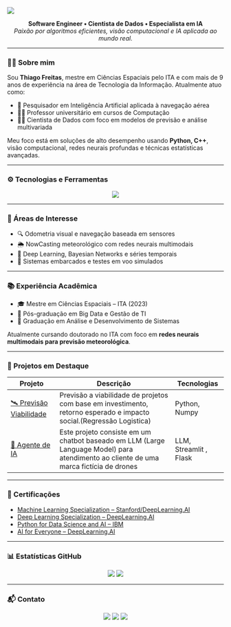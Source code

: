 <!-- Banner com efeito -->
<img src="https://capsule-render.vercel.app/api?type=waving&color=0:0f2027,100:2c5364&height=200&section=header&text=Thiago%20Freitas%20🚀&fontSize=40&fontColor=ffffff&animation=fadeIn"/>

<p align="center">
  <strong>Software Engineer • Cientista de Dados • Especialista em IA</strong><br/>
  <em>Paixão por algoritmos eficientes, visão computacional e IA aplicada ao mundo real.</em>
</p>

---

### 👨‍💻 Sobre mim

Sou **Thiago Freitas**, mestre em Ciências Espaciais pelo ITA e com mais de 9 anos de experiência na área de Tecnologia da Informação. Atualmente atuo como:

- 🧠 Pesquisador em Inteligência Artificial aplicada à navegação aérea
- 👨‍🏫 Professor universitário em cursos de Computação
- 👨‍🔬 Cientista de Dados com foco em modelos de previsão e análise multivariada

Meu foco está em soluções de alto desempenho usando **Python, C++**, visão computacional, redes neurais profundas e técnicas estatísticas avançadas.

---

### ⚙️ Tecnologias e Ferramentas

<p align="center">
  <img src="https://skillicons.dev/icons?i=python,cpp,git,linux,opencv,jupyter,docker,tensorflow,pytorch,vscode" />
</p>

---

### 🔬 Áreas de Interesse

- 🔍 Odometria visual e navegação baseada em sensores
- 🌦️ NowCasting meteorológico com redes neurais multimodais
- 🧠 Deep Learning, Bayesian Networks e séries temporais
- 🚁 Sistemas embarcados e testes em voo simulados

---

### 📚 Experiência Acadêmica

- 🎓 Mestre em Ciências Espaciais – ITA (2023)
- 📘 Pós-graduação em Big Data e Gestão de TI
- 📗 Graduação em Análise e Desenvolvimento de Sistemas

Atualmente cursando doutorado no ITA com foco em **redes neurais multimodais para previsão meteorológica**.

---

### 🧪 Projetos em Destaque

| Projeto | Descrição | Tecnologias |
|--------|-----------|-------------|
| [🛰 Previsão Viabilidade](https://github.com/ThiagoJFreitas/projeto-viabilidade-ml) | Previsão a viabilidade de projetos com base em investimento, retorno esperado e impacto social.(Regressão Logistica) | Python, Numpy |
| [🧪 Agente de IA ](https://github.com/ThiagoJFreitas/skytrack_chatbot_LLM) | Este projeto consiste em um chatbot baseado em LLM (Large Language Model) para atendimento ao cliente de uma marca fictícia de drones | LLM, Streamlit , Flask |

---

### 🏅 Certificações

- [Machine Learning Specialization – Stanford/DeepLearning.AI](https://www.coursera.org/account/accomplishments/specialization/MC7XQDA39D7H)
- [Deep Learning Specialization – DeepLearning.AI](https://www.coursera.org/account/accomplishments/specialization/25EZR84VQGJV)
- [Python for Data Science and AI – IBM](https://www.credly.com/badges/3c685ce2-d911-478e-9875-46c48571c897/linked_in_profile)
- [AI for Everyone – DeepLearning.AI](https://www.coursera.org/account/accomplishments/verify/6URRDKPG4THF)

---

### 📊 Estatísticas GitHub

<p align="center">
  <img src="https://github-readme-stats.vercel.app/api?username=ThiagoJFreitas&show_icons=true&theme=dark&count_private=true&hide_title=true" />
  <img src="https://github-readme-stats.vercel.app/api/top-langs/?username=ThiagoJFreitas&layout=compact&theme=dark" />
</p>

---

### 📬 Contato

<p align="center">
  <a href="mailto:thiagojsf90@gmail.com"><img src="https://img.shields.io/badge/-Email-D14836?style=for-the-badge&logo=gmail&logoColor=white"/></a>
  <a href="https://www.linkedin.com/in/tjfreitas"><img src="https://img.shields.io/badge/-LinkedIn-0077B5?style=for-the-badge&logo=linkedin&logoColor=white"/></a>
  <a href="https://github.com/ThiagoJFreitas"><img src="https://img.shields.io/badge/-GitHub-000000?style=for-the-badge&logo=github&logoColor=white"/></a>
  <a href="http://lattes.cnpq.br/8828557645146463"><img src="https://img.shields.io/badge/-Lattes-1a237e?style=for-the-badge&logo=data:image/png;base64,iVBORw0KGgoAAAANSUhEUgAAAAoAAAALCAYAAACp6lHuAAAAMUlEQ
